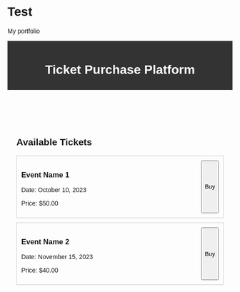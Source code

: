 # Test
My portfolio
<!DOCTYPE html>
<html lang="en">
<head>
    <meta charset="UTF-8">
    <meta name="viewport" content="width=device-width, initial-scale=1.0">
    <title>Ticket Purchase Platform</title>
    <style>
        body {
            font-family: Arial, sans-serif;
        }
        header {
            background-color: #333;
            color: #fff;
            text-align: center;
            padding: 10px;
        }
        .container {
            max-width: 800px;
            margin: 0 auto;
            padding: 20px;
        }
        .ticket {
            border: 1px solid #ccc;
            padding: 10px;
            margin-bottom: 10px;
            display: flex;
            justify-content: space-between;
        }
        .ticket .details {
            flex-grow: 1;
        }
    </style>
</head>
<body>
    <header>
        <h1>Ticket Purchase Platform</h1>
    </header>
    <div class="container">
        <h2>Available Tickets</h2>
        <div class="ticket">
            <div class="details">
                <h3>Event Name 1</h3>
                <p>Date: October 10, 2023</p>
                <p>Price: $50.00</p>
            </div>
            <button class="buy-button" onclick="buyTicket(1)">Buy</button>
        </div>
        <div class="ticket">
            <div class="details">
                <h3>Event Name 2</h3>
                <p>Date: November 15, 2023</p>
                <p>Price: $40.00</p>
            </div>
            <button class="buy-button" onclick="buyTicket(2)">Buy</button>
        </div>
        <!-- Add more ticket listings here -->
    </div>
    <script>
        function buyTicket(eventId) {
            // In a real platform, this function would handle the purchase logic.
            alert(`You have purchased a ticket for Event ${eventId}`);
        }
    </script>
</body>
</html>
